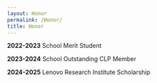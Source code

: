 ```yaml
---
layout: Honor
permalink: /Honor/
title: Honor
---
```

**2022-2023** School Merit Student

**2023-2024** School Outstanding CLP Member

**2024-2025** Lenovo Research Institute Scholarship
